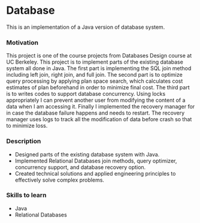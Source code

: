 # Database
This is an implementation of a Java version of database system.

### Motivation
This project is one of the course projects from Databases Design course at UC Berkeley.  This project is to implement parts of the existing database system all done in Java.  The first part is implementing the SQL join method including left join, right join, and full join.  The second part is to optimize query processing by applying plan space search, which calculates cost estimates of plan beforehand in order to minimize final cost.  The third part is to writes codes to support database concurrency.  Using locks appropriately I can prevent another user from modifying the content of a data when I am accessing it.  Finally I implemented the recovery manager for in case the database failure happens and needs to restart.  The recovery manager uses logs to track all the modification of data before crash so that to minimize loss.

### Description
- Designed parts of the existing database system with Java.
- Implemented Relational Databases join methods, query optimizer, concurrency support, and database recovery option.
- Created technical solutions and applied engineering principles to effectively solve complex problems.

### Skills to learn
- Java
- Relational Databases
